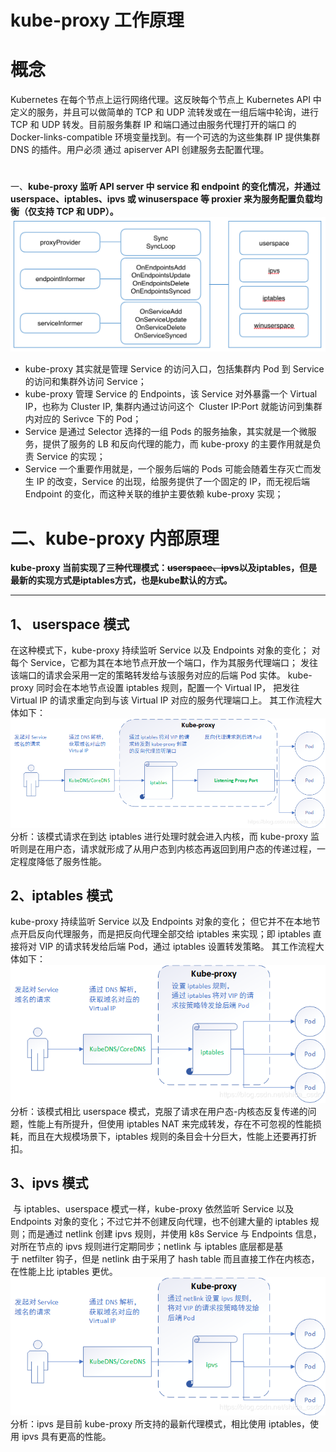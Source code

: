 # kube-proxy 工作原理

# 概念

Kubernetes 在每个节点上运行网络代理。这反映每个节点上 Kubernetes API 中定义的服务，并且可以做简单的 TCP 和 UDP 流转发或在一组后端中轮询，进行 TCP 和 UDP 转发。目前服务集群 IP 和端口通过由服务代理打开的端口 的 Docker-links-compatible 环境变量找到。有一个可选的为这些集群 IP 提供集群 DNS 的插件。用户必须 通过 apiserver API 创建服务去配置代理。

# 
一、**kube-proxy 监听 API server 中 service 和 endpoint 的变化情况，并通过 userspace、iptables、ipvs 或 winuserspace 等 proxier 来为服务配置负载均衡（仅支持 TCP 和 UDP）。
![kubeproxy.png](images/kube-proxy.png)**

- kube-proxy 其实就是管理 Service 的访问入口，包括集群内 Pod 到 Service 的访问和集群外访问 Service；
- kube-proxy 管理 Service 的 Endpoints，该 Service 对外暴露一个 Virtual IP，也称为 Cluster IP, 集群内通过访问这个  Cluster IP:Port 就能访问到集群内对应的 Serivce 下的 Pod；
- Service 是通过 Selector 选择的一组 Pods 的服务抽象，其实就是一个微服务，提供了服务的 LB 和反向代理的能力，而 kube-proxy 的主要作用就是负责 Service 的实现；
- Service 一个重要作用就是，一个服务后端的 Pods 可能会随着生存灭亡而发生 IP 的改变，Service 的出现，给服务提供了一个固定的 IP，而无视后端 Endpoint 的变化，而这种关联的维护主要依赖 kube-proxy 实现；

# 二、kube-proxy 内部原理
**kube-proxy 当前实现了三种代理模式：~~userspace、ipvs~~以及iptables，但是最新的实现方式是iptables方式，也是kube默认的方式。**

---
## 1、  userspace 模式

在这种模式下，kube-proxy 持续监听 Service 以及 Endpoints 对象的变化；
对每个 Service，它都为其在本地节点开放一个端口，作为其服务代理端口；
发往该端口的请求会采用一定的策略转发给与该服务对应的后端 Pod 实体。
kube-proxy 同时会在本地节点设置 iptables 规则，配置一个 Virtual IP，
把发往 Virtual IP 的请求重定向到与该 Virtual IP 对应的服务代理端口上。
其工作流程大体如下：
![userspace.png](images/userspace.png)
分析：该模式请求在到达 iptables 进行处理时就会进入内核，而 kube-proxy 监听则是在用户态，请求就形成了从用户态到内核态再返回到用户态的传递过程，一定程度降低了服务性能。


## 2、iptables 模式

kube-proxy 持续监听 Service 以及 Endpoints 对象的变化；
但它并不在本地节点开启反向代理服务，而是把反向代理全部交给 iptables 来实现；即 iptables 直接将对 VIP 的请求转发给后端 Pod，通过 iptables 设置转发策略。
其工作流程大体如下：
![iptables.png](images/iptables.png)
分析：该模式相比 userspace 模式，克服了请求在用户态-内核态反复传递的问题，性能上有所提升，但使用 iptables NAT 来完成转发，存在不可忽视的性能损耗，而且在大规模场景下，iptables 规则的条目会十分巨大，性能上还要再打折扣。


## 3、ipvs 模式

 与 iptables、userspace 模式一样，kube-proxy 依然监听 Service 以及 Endpoints 对象的变化；不过它并不创建反向代理，也不创建大量的 iptables 规则；而是通过 netlink 创建 ipvs 规则，并使用 k8s Service 与 Endpoints 信息，对所在节点的 ipvs 规则进行定期同步；netlink 与 iptables 底层都是基于 netfilter 钩子，但是 netlink 由于采用了 hash table 而且直接工作在内核态，在性能上比 iptables 更优。
![ipvs.png](images/ipvs.png)
分析：ipvs 是目前 kube-proxy 所支持的最新代理模式，相比使用 iptables，使用 ipvs 具有更高的性能。

